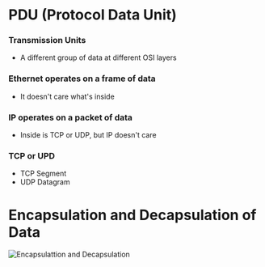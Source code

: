 # PDU (Protocol Data Unit)

### Transmission Units
- A different group of data at different OSI layers
### Ethernet operates on a frame of data
- It doesn't care what's inside
### IP operates on a packet of data
- Inside is TCP or UDP, but IP doesn't care
### TCP or UPD
- TCP Segment
- UDP Datagram

# Encapsulation and Decapsulation of Data

![Encapsulattion and Decapsulation](network+\materials\images\encapsulation_decapsulation.PNG)